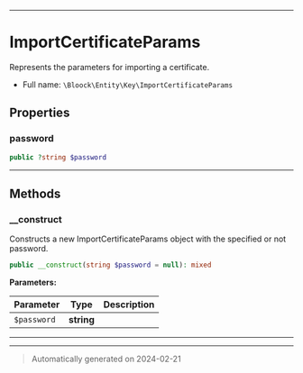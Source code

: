***

# ImportCertificateParams

Represents the parameters for importing a certificate.



* Full name: `\Bloock\Entity\Key\ImportCertificateParams`



## Properties


### password



```php
public ?string $password
```






***

## Methods


### __construct

Constructs a new ImportCertificateParams object with the specified or not password.

```php
public __construct(string $password = null): mixed
```








**Parameters:**

| Parameter | Type | Description |
|-----------|------|-------------|
| `$password` | **string** |  |





***


***
> Automatically generated on 2024-02-21
